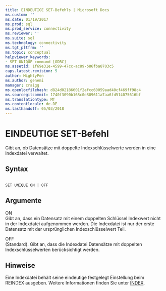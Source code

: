 ```yaml
---
title: EINDEUTIGE SET-Befehls | Microsoft Docs
ms.custom: ''
ms.date: 01/19/2017
ms.prod: sql
ms.prod_service: connectivity
ms.reviewer: ''
ms.suite: sql
ms.technology: connectivity
ms.tgt_pltfrm: ''
ms.topic: conceptual
helpviewer_keywords:
- SET UNIQUE command [ODBC]
ms.assetid: 1f69e31e-4599-47cc-ac89-b86fba8703c5
caps.latest.revision: 5
author: MightyPen
ms.author: genemi
manager: craigg
ms.openlocfilehash: d824d02186601f2afcc60059aad40cf469ff98c4
ms.sourcegitcommit: 1740f3090b168c0e809611a7aa6fd514075616bf
ms.translationtype: MT
ms.contentlocale: de-DE
ms.lasthandoff: 05/03/2018
---
```

# <a name="set-unique-command"></a>EINDEUTIGE SET-Befehl
Gibt an, ob Datensätze mit doppelte Indexschlüsselwerte werden in eine Indexdatei verwaltet.  
  
## <a name="syntax"></a>Syntax  
  
```  
  
SET UNIQUE ON | OFF  
```  
  
## <a name="arguments"></a>Argumente  
 ON  
 Gibt an, dass ein Datensatz mit einem doppelten Schlüssel Indexwert nicht in der Indexdatei aufgenommen werden. Die Indexdatei ist nur der erste Datensatz mit der ursprünglichen Indexschlüsselwert Teil.  
  
 OFF  
 (Standard). Gibt an, dass die Indexdatei Datensätze mit doppelten Indexschlüsselwerten berücksichtigt werden.  
  
## <a name="remarks"></a>Hinweise  
 Eine Indexdatei behält seine eindeutige festgelegt Einstellung beim REINDEX ausgeben. Weitere Informationen finden Sie unter [INDEX](../../odbc/microsoft/index-command.md).
